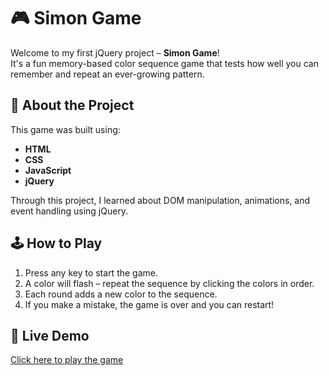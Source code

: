 # 🎮 Simon Game

Welcome to my first jQuery project – **Simon Game**!  
It's a fun memory-based color sequence game that tests how well you can remember and repeat an ever-growing pattern.

## 🚀 About the Project

This game was built using:

- **HTML**
- **CSS**
- **JavaScript**
- **jQuery**

Through this project, I learned about DOM manipulation, animations, and event handling using jQuery.

## 🕹️ How to Play

1. Press any key to start the game.
2. A color will flash – repeat the sequence by clicking the colors in order.
3. Each round adds a new color to the sequence.
4. If you make a mistake, the game is over and you can restart!

## 🔗 Live Demo

[Click here to play the game](https://sanushree2004.github.io/jQuery-Simon-game/) 
